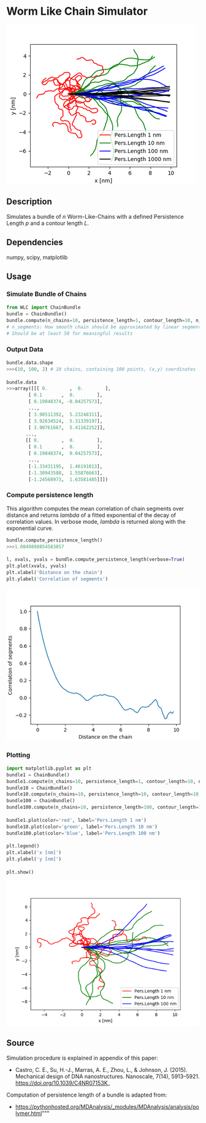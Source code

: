 # Worm Like Chain Simulator
![IntroPlot](intro.png)

## Description
Simulates a bundle of _n_ Worm-Like-Chains with a defined Persistence Length _p_ and a contour length _L_. 

## Dependencies
numpy, scipy, matplotlib

## Usage

### Simulate Bundle of Chains
```python
from WLC import ChainBundle
bundle = ChainBundle()
bundle.compute(n_chains=10, persistence_length=1, contour_length=10, n_segments=100) 
# n_segments: How smooth chain should be approximated by linear segments.
# Should be at least 50 for meaningful results
```

### Output Data
```python
bundle.data.shape
>>>(10, 100, 2) # 10 chains, containing 100 points, (x,y) coordinates

bundle.data
>>>array([[[ 0.        ,  0.        ],
        [ 0.1       ,  0.        ],
        [ 0.19048374, -0.04257573],
        ..., 
        [ 3.98511392,  5.23248311],
        [ 3.92634524,  5.31339197],
        [ 3.90761667,  5.41162252]],
       ...,        
       [[ 0.        ,  0.        ],
        [ 0.1       ,  0.        ],
        [ 0.19048374,  0.04257573],
        ..., 
        [-1.33431195,  1.46191013],
        [-1.30943588,  1.55876663],
        [-1.24568973,  1.63581485]]])
```

### Compute persistence length
This algorithm computes the mean correlation of chain segments over distance and returns _lambda_ of a fitted exponential of the decay of correlation values.
In verbose mode, _lambda_ is returned along with the exponential curve.
```python
bundle.compute_persistence_length()
>>>1.0849898854583857

l, xvals, yvals = bundle.compute_persistence_length(verbose=True)
plt.plot(xvals, yvals)
plt.xlabel('Distance on the chain')
plt.ylabel('Correlation of segments')
```
![ExponPlot](expon.png)

### Plotting
```python
import matplotlib.pyplot as plt
bundle1 = ChainBundle()
bundle1.compute(n_chains=10, persistence_length=1, contour_length=10, n_segments=100)
bundle10 = ChainBundle()
bundle10.compute(n_chains=10, persistence_length=10, contour_length=10, n_segments=100)
bundle100 = ChainBundle()
bundle100.compute(n_chains=10, persistence_length=100, contour_length=10, n_segments=100)

bundle1.plot(color='red', label='Pers.Length 1 nm') 
bundle10.plot(color='green', label='Pers.Length 10 nm')
bundle100.plot(color='blue', label='Pers.Length 100 nm')

plt.legend()
plt.xlabel('x [nm]')
plt.ylabel('y [nm]')

plt.show()
```
![BundlePlot](plot.png)

## Source
Simulation procedure is explained in appendix of this paper:
* Castro, C. E., Su, H.-J., Marras, A. E., Zhou, L., & Johnson, J. (2015). Mechanical design of DNA nanostructures. Nanoscale, 7(14), 5913–5921. https://doi.org/10.1039/C4NR07153K_

Computation of persistence length of a bundle is adapted from:
* https://pythonhosted.org/MDAnalysis/_modules/MDAnalysis/analysis/polymer.html"""
